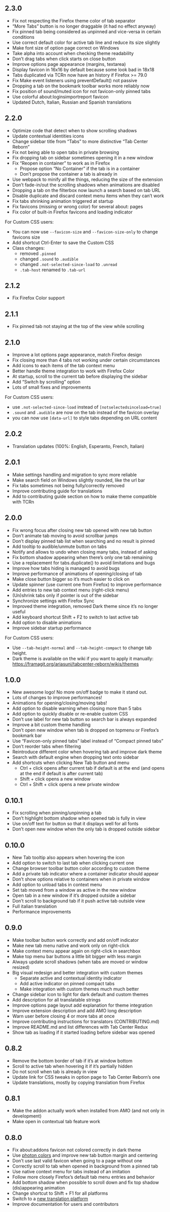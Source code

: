 ## 2.3.0

- Fix not respecting the Firefox theme color of tab separator
- “More Tabs” button is no longer draggable (it had no effect anyway)
- Fix pinned tab being considered as unpinned and vice-versa in certain conditions
- Use correct default color for active tab line and reduce its size slightly
- Make font size of option page correct on Windows
- Take alpha into account when checking theme readability
- Don’t drag tabs when click starts on close button
- Improve options page appearance (margins, textarea)
- Display favicon in 16x16 by default because some look bad in 18x18
- Tabs duplicated via TCRn now have an history if Firefox >= 79.0
- Fix Make event listeners using preventDefault() not passive
- Dropping a tab on the bookmark toolbar works more reliably now
- Fix position of sound/muted icon for not favicon-only pinned tabs
- Use colorful about:loginsimportreport favicon
- Updated Dutch, Italian, Russian and Spanish translations

## 2.2.0

- Optimize code that detect when to show scrolling shadows
- Update contextual identities icons
- Change sidebar title from “Tabs” to more distinctive “Tab Center Reborn”
- Fix not being able to open tabs in private browsing
- Fix dropping tab on sidebar sometimes opening it in a new window
- Fix “Reopen in container” to work as in Firefox
  - Propose option “No Container” if the tab is in a container
  - Don’t propose the container a tab is already in
- Use webpack to minify all the things, reducing the size of the extension
- Don’t fade-in/out the scrolling shadows when animations are disabled
- Dropping a tab on the filterbox now launch a search based on tab URL
- Disable duplicate and discard context menu items when they can’t work
- Fix tabs shrinking animation triggered at startup
- Fix favicons (missing or wrong color) for several about: pages
- Fix color of built-in Firefox favicons and loading indicator

For Custom CSS users:

- You can now use `--favicon-size` and `--favicon-size-only` to change favicons size
- Add shortcut Ctrl-Enter to save the Custom CSS
- Class changes:
  - removed `.pinned`
  - changed `.sound` to `.audible`
  - changed `.not-selected-since-load` to `.unread`
  - `.tab-host` renamed to `.tab-url`

## 2.1.2

- Fix Firefox Color support

## 2.1.1

- Fix pinned tab not staying at the top of the view while scrolling

## 2.1.0

- Improve a lot options page appearance, match Firefox design
- Fix closing more than 4 tabs not working under certain circumstances
- Add icons to each items of the tab context menu
- Better handle theme integration to work with Firefox Color
- At startup, scroll to the current tab before displaying the sidebar
- Add “Switch by scrolling” option
- Lots of small fixes and improvements

For Custom CSS users:

- use `.not-selected-since-load` instead of `[notselectedsinceload=true]`
- `.sound` and `.audible` are now on the tab instead of the favicon overlay
- you can now use `[data-url]` to style tabs depending on URL content

## 2.0.2

- Translation updates (100%: English, Esperanto, French, Italian)

## 2.0.1

- Make settings handling and migration to sync more reliable
- Make search field on Windows slightly rounded, like the url bar
- Fix tabs sometimes not being fully/correctly removed
- Improve contributing guide for translations
- Add to contributing guide section on how to make theme compatible with TCRn

## 2.0.0

- Fix wrong focus after closing new tab opened with new tab button
- Don’t animate tab moving to avoid scrollbar jumps
- Don’t display pinned tab list when searching and no result is pinned
- Add tooltip to audible/unmute button on tabs
- Notify and allows to undo when closing many tabs, instead of asking
- Fix bottom shadow appearing when there’s only one tab remaining
- Use a replacement for tabs.duplicate() to avoid limitations and bugs
- Improve how tabs hiding is managed to avoid bugs
- Improve performance of animations of opening/closing of tab
- Make close button bigger so it’s much easier to click on
- Update spinner (use current one from Firefox) to improve performance
- Add entries to new tab context menu (right-click menu)
- (Un)shrink tabs only if pointer is out of the sidebar
- Synchronize settings with Firefox Sync
- Improved theme integration, removed Dark theme since it’s no longer useful
- Add keyboard shortcut Shift + F2 to switch to last active tab
- Add option to disable animations
- Improve sidebar startup performance

For Custom CSS users:

- Use `--tab-height-normal` and `--tab-height-compact` to change tab height.
- Dark theme is available on the wiki if you want to apply it manually:
  https://framagit.org/ariasuni/tabcenter-reborn/wikis/themes

## 1.0.0

- New awesome logo! No more on/off badge to make it stand out.
- Lots of changes to improve performances!
- Animations for opening/closing/moving tabs!
- Add option to disable warning when closing more than 5 tabs
- Add option to quickly disable or re-enable custom CSS
- Don’t use label for new tab button so search bar is always expanded
- Improve a bit custom theme handling
- Don’t open new window when tab is dropped on topmenu or Firefox’s bookmark bar
- Use “Favicon-only pinned tabs” label instead of “Compact pinned tabs”
- Don’t reorder tabs when filtering
- Reintroduce different color when hovering tab and improve dark theme
- Search with default engine when dropping text onto sidebar
- Add shortcuts when clicking New Tab button and menu
  - Ctrl + click opens after current tab if default is at the end
    (and opens at the end if default is after current tab)
  - Shift + click opens a new window
  - Ctrl + Shift + click opens a new private window

## 0.10.1

- Fix scrolling when pinning/unpinning a tab
- Don’t highlight bottom shadow when opened tab is fully in view
- Use on/off text for button so that it displays well for all fonts
- Don’t open new window when the only tab is dropped outside sidebar

## 0.10.0

- New Tab tooltip also appears when hovering the icon
- Add option to switch to last tab when clicking current one
- Change browser toolbar button color according to custom theme
- Add a private tab indicator where a container indicator should appear
- Don’t show options relative to containers when in private window
- Add option to unload tabs in context menu
- Set tab moved from a window as active in the new window
- Open tab in a new window if it’s dropped outside a sidebar
- Don’t scroll to background tab if it push active tab outside view
- Full italian translation
- Performance improvements

## 0.9.0

- Make toolbar button work correctly and add on/off indicator
- Make new tab menu native and work only on right-click
- Make context menu appear again on right-click in searchbox
- Make top menu bar buttons a little bit bigger with less margin
- Always update scroll shadows (when tabs are moved or window resized)
- Big visual redesign and better integration with custom themes
  - Separate active and contextual identity indicator
  - Add active indicator on pinned compact tabs
  - Make integration with custom themes much much better
- Change sidebar icon to light for dark default and custom themes
- Add description for all translatable strings
- Improve options page layout add explanation for theme integration
- Improve extension description and add AMO long description
- Warn user before closing 4 or more tabs at once
- Improve contributing instructions for translators (CONTRIBUTING.md)
- Improve README.md and list differences with Tab Center Redux
- Show tab as loading if it started loading before sidebar was opened

## 0.8.2

- Remove the bottom border of tab if it’s at window bottom
- Scroll to active tab when hovering it if it’s partially hidden
- Do not scroll when tab is already in view
- Update link for CSS tweaks in option page to Tab Center Reborn’s one
- Update translations, mostly by copying translation from Firefox

## 0.8.1

- Make the addon actually work when installed from AMO (and not only in development)
- Make open in contextual tab feature work

## 0.8.0

- Fix about:addons favicon not colored correctly in dark theme
- Use [photon colors](https://design.firefox.com/photon/visuals/color.html) and improve new tab button margin and centering
- Don’t use last valid favicon when going to a page without one
- Correctly scroll to tab when opened in background from a pinned tab
- Use native context menu for tabs instead of an imitation
- Follow more closely Firefox’s default tab menu entries and behavior
- Add bottom shadow when possible to scroll down and fix top shadow (dis)appearing animation
- Change shortcut to Shift + F1 for all platforms
- Switch to a [new translation platform](https://translate.funkwhale.audio/projects/tabcenter-reborn/interface/)
- Improve documentation for users and contributors
